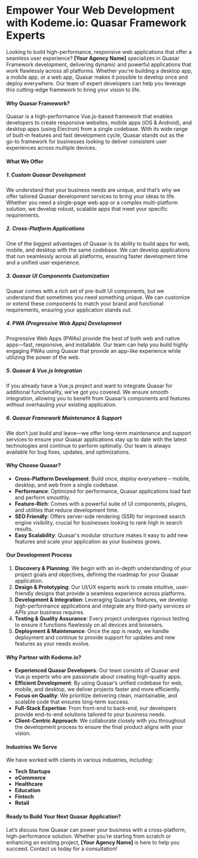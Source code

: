 # Empower Your Web Development with Kodeme.io: Quasar Framework Experts

Looking to build high-performance, responsive web applications that offer a seamless user experience? **\[Your Agency Name]** specializes in Quasar Framework development, delivering dynamic and powerful applications that work flawlessly across all platforms. Whether you're building a desktop app, a mobile app, or a web app, Quasar makes it possible to develop once and deploy everywhere. Our team of expert developers can help you leverage this cutting-edge framework to bring your vision to life.

#### Why Quasar Framework?

Quasar is a high-performance Vue.js-based framework that enables developers to create responsive websites, mobile apps (iOS & Android), and desktop apps (using Electron) from a single codebase. With its wide range of built-in features and fast development cycle, Quasar stands out as the go-to framework for businesses looking to deliver consistent user experiences across multiple devices.

#### What We Offer

##### 1. **Custom Quasar Development**

We understand that your business needs are unique, and that’s why we offer tailored Quasar development services to bring your ideas to life. Whether you need a single-page web app or a complex multi-platform solution, we develop robust, scalable apps that meet your specific requirements.

##### 2. **Cross-Platform Applications**

One of the biggest advantages of Quasar is its ability to build apps for web, mobile, and desktop with the same codebase. We can develop applications that run seamlessly across all platforms, ensuring faster development time and a unified user experience.

##### 3. **Quasar UI Components Customization**

Quasar comes with a rich set of pre-built UI components, but we understand that sometimes you need something unique. We can customize or extend these components to match your brand and functional requirements, ensuring your application stands out.

##### 4. **PWA (Progressive Web Apps) Development**

Progressive Web Apps (PWAs) provide the best of both web and native apps—fast, responsive, and installable. Our team can help you build highly engaging PWAs using Quasar that provide an app-like experience while utilizing the power of the web.

##### 5. **Quasar & Vue.js Integration**

If you already have a Vue.js project and want to integrate Quasar for additional functionality, we’ve got you covered. We ensure smooth integration, allowing you to benefit from Quasar’s components and features without overhauling your existing application.

##### 6. **Quasar Framework Maintenance & Support**

We don’t just build and leave—we offer long-term maintenance and support services to ensure your Quasar applications stay up to date with the latest technologies and continue to perform optimally. Our team is always available for bug fixes, updates, and optimizations.

#### Why Choose Quasar?

- **Cross-Platform Development**: Build once, deploy everywhere – mobile, desktop, and web from a single codebase.
- **Performance**: Optimized for performance, Quasar applications load fast and perform smoothly.
- **Feature-Rich**: Comes with a powerful suite of UI components, plugins, and utilities that reduce development time.
- **SEO Friendly**: Offers server-side rendering (SSR) for improved search engine visibility, crucial for businesses looking to rank high in search results.
- **Easy Scalability**: Quasar's modular structure makes it easy to add new features and scale your application as your business grows.

#### Our Development Process

1. **Discovery & Planning**: We begin with an in-depth understanding of your project goals and objectives, defining the roadmap for your Quasar application.
2. **Design & Prototyping**: Our UI/UX experts work to create intuitive, user-friendly designs that provide a seamless experience across platforms.
3. **Development & Integration**: Leveraging Quasar’s features, we develop high-performance applications and integrate any third-party services or APIs your business requires.
4. **Testing & Quality Assurance**: Every project undergoes rigorous testing to ensure it functions flawlessly on all devices and browsers.
5. **Deployment & Maintenance**: Once the app is ready, we handle deployment and continue to provide support for updates and new features as your needs evolve.

#### Why Partner with Kodeme.io?

- **Experienced Quasar Developers**: Our team consists of Quasar and Vue.js experts who are passionate about creating high-quality apps.
- **Efficient Development**: By using Quasar’s unified codebase for web, mobile, and desktop, we deliver projects faster and more efficiently.
- **Focus on Quality**: We prioritize delivering clean, maintainable, and scalable code that ensures long-term success.
- **Full-Stack Expertise**: From front-end to back-end, our developers provide end-to-end solutions tailored to your business needs.
- **Client-Centric Approach**: We collaborate closely with you throughout the development process to ensure the final product aligns with your vision.

#### Industries We Serve

We have worked with clients in various industries, including:

- **Tech Startups**
- **eCommerce**
- **Healthcare**
- **Education**
- **Fintech**
- **Retail**

#### Ready to Build Your Next Quasar Application?

Let’s discuss how Quasar can power your business with a cross-platform, high-performance solution. Whether you’re starting from scratch or enhancing an existing project, **\[Your Agency Name]** is here to help you succeed. Contact us today for a consultation!
